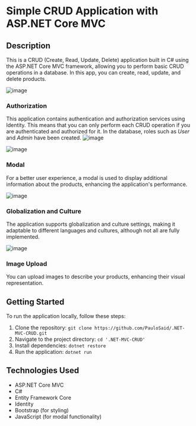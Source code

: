 # Simple CRUD Application with ASP.NET Core MVC

## Description

This is a CRUD (Create, Read, Update, Delete) application built in C# using the ASP.NET Core MVC framework, allowing you to perform basic CRUD operations in a database. In this app, you can create, read, update, and delete products.

![image](https://github.com/PauloSaid/.NET-development/assets/103071726/329b9036-da21-4df6-b80c-f31e6f0b696d)


### Authorization

This application contains authentication and authorization services using Identity. This means that you can only perform each CRUD operation if you are authenticated and authorized for it. In the database, roles such as *User* and *Admin* have been created.
![image](https://github.com/PauloSaid/.NET-development/assets/103071726/b919beae-bc57-4cef-81f7-907c1de77d71)

![image](https://github.com/PauloSaid/.NET-development/assets/103071726/03508f7a-8a11-4f2b-864b-516dea3e8c92)


### Modal

For a better user experience, a modal is used to display additional information about the products, enhancing the application's performance.

![image](https://github.com/PauloSaid/.NET-development/assets/103071726/cdd88cab-f072-45fd-8747-9e2b614fc592)


### Globalization and Culture

The application supports globalization and culture settings, making it adaptable to different languages and cultures, although not all are fully implemented.

![image](https://github.com/PauloSaid/.NET-development/assets/103071726/87aa81d3-df93-4590-9fe7-7cb310d4987d)


### Image Upload

You can upload images to describe your products, enhancing their visual representation.

## Getting Started

To run the application locally, follow these steps:

1. Clone the repository: `git clone https://github.com/PauloSaid/.NET-MVC-CRUD.git`
2. Navigate to the project directory: `cd '.NET-MVC-CRUD'`
3. Install dependencies: `dotnet restore`
4. Run the application: `dotnet run`

## Technologies Used

- ASP.NET Core MVC
- C#
- Entity Framework Core
- Identity
- Bootstrap (for styling)
- JavaScript (for modal functionality)
